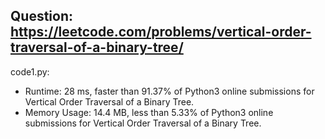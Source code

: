 ## Question: https://leetcode.com/problems/vertical-order-traversal-of-a-binary-tree/

code1.py:
* Runtime: 28 ms, faster than 91.37% of Python3 online submissions for Vertical Order Traversal of a Binary Tree.
* Memory Usage: 14.4 MB, less than 5.33% of Python3 online submissions for Vertical Order Traversal of a Binary Tree.